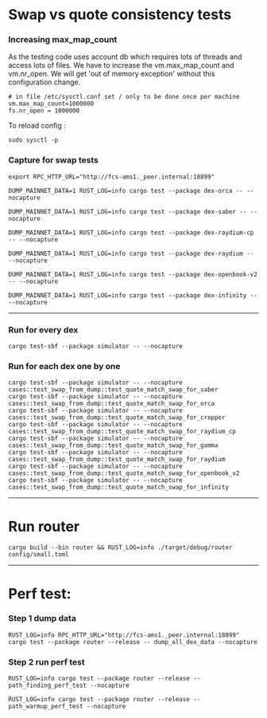 # Swap vs quote consistency tests

### Increasing max_map_count

As the testing code uses account db which requires lots of threads and access lots of files.
We have to increase the vm.max_map_count and vm.nr_open.
We will get 'out of memory exception' without this configuration change.

```
# in file /etc/sysctl.conf set / only to be done once per machine
vm.max_map_count=1000000
fs.nr_open = 1000000
```

To reload config :

```
sudo sysctl -p
```

### Capture for swap tests

```
export RPC_HTTP_URL="http://fcs-ams1._peer.internal:18899"
```

```
DUMP_MAINNET_DATA=1 RUST_LOG=info cargo test --package dex-orca -- --nocapture

DUMP_MAINNET_DATA=1 RUST_LOG=info cargo test --package dex-saber -- --nocapture

DUMP_MAINNET_DATA=1 RUST_LOG=info cargo test --package dex-raydium-cp -- --nocapture

DUMP_MAINNET_DATA=1 RUST_LOG=info cargo test --package dex-raydium -- --nocapture

DUMP_MAINNET_DATA=1 RUST_LOG=info cargo test --package dex-openbook-v2 -- --nocapture

DUMP_MAINNET_DATA=1 RUST_LOG=info cargo test --package dex-infinity -- --nocapture
```

---

### Run for every dex

```
cargo test-sbf --package simulator -- --nocapture
```

### Run for each dex one by one

```
cargo test-sbf --package simulator -- --nocapture cases::test_swap_from_dump::test_quote_match_swap_for_saber 
cargo test-sbf --package simulator -- --nocapture cases::test_swap_from_dump::test_quote_match_swap_for_orca 
cargo test-sbf --package simulator -- --nocapture cases::test_swap_from_dump::test_quote_match_swap_for_cropper 
cargo test-sbf --package simulator -- --nocapture cases::test_swap_from_dump::test_quote_match_swap_for_raydium_cp 
cargo test-sbf --package simulator -- --nocapture cases::test_swap_from_dump::test_quote_match_swap_for_gamma 
cargo test-sbf --package simulator -- --nocapture cases::test_swap_from_dump::test_quote_match_swap_for_raydium 
cargo test-sbf --package simulator -- --nocapture cases::test_swap_from_dump::test_quote_match_swap_for_openbook_v2 
cargo test-sbf --package simulator -- --nocapture cases::test_swap_from_dump::test_quote_match_swap_for_infinity 
```

---

# Run router

```
cargo build --bin router && RUST_LOG=info ./target/debug/router config/small.toml
```

---

# Perf test:

### Step 1 dump data

```
RUST_LOG=info RPC_HTTP_URL="http://fcs-ams1._peer.internal:18899" cargo test --package router --release -- dump_all_dex_data --nocapture
```

### Step 2 run perf test

```
RUST_LOG=info cargo test --package router --release -- path_finding_perf_test --nocapture

RUST_LOG=info cargo test --package router --release -- path_warmup_perf_test --nocapture
```